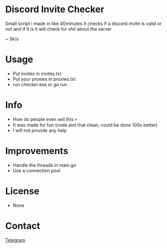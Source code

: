 # Discord Invite Checker

Small script i made in like 40minutes 
It checks if a discord invite is valid or not and if it is it will check for shit about the server

~ 5k/s 

# Usage

- Put invites in invites.txt
- Put your proxies in proxies.txt
- run checker.exe or go run .

# Info 
- How do people even sell this 💀
- It was made for fun (code aint that clean, could be done 100x better)
- I will not provide any help 

# Improvements
- Handle the threads in main.go 
- Use a connection pool

# License
- None


# Contact

[Telegram](https://xkian.t.me)
